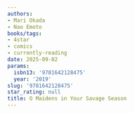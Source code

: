 ```yaml
---
authors:
- Mari Okada
- Nao Emoto
books/tags:
- 4star
- comics
- currently-reading
date: 2025-09-02
params:
  isbn13: '9781642128475'
  year: '2019'
slug: '9781642128475'
star_rating: null
title: O Maidens in Your Savage Season
---
```


<!--more-->